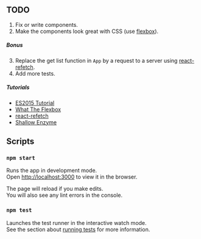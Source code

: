 ## TODO

1. Fix or write components.
2. Make the components look great with CSS (use [flexbox](https://www.youtube.com/watch?v=Vj7NZ6FiQvo&list=PLu8EoSxDXHP7xj_y6NIAhy0wuCd4uVdid)).

##### Bonus
  3. Replace the get list function in ```App``` by a request to a server using [react-refetch](https://github.com/heroku/react-refetch).
  4. Add more tests.

##### Tutorials
- [ES2015 Tutorial](https://babeljs.io/docs/learn-es2015/)
- [What The Flexbox](https://www.youtube.com/watch?v=Vj7NZ6FiQvo&list=PLu8EoSxDXHP7xj_y6NIAhy0wuCd4uVdid)
- [react-refetch](https://github.com/heroku/react-refetch)
- [Shallow Enzyme](https://github.com/airbnb/enzyme/blob/master/docs/api/shallow.md)

## Scripts

### `npm start`

Runs the app in development mode.<br>
Open [http://localhost:3000](http://localhost:3000) to view it in the browser.

The page will reload if you make edits.<br>
You will also see any lint errors in the console.

### `npm test`

Launches the test runner in the interactive watch mode.<br>
See the section about [running tests](#running-tests) for more information.

